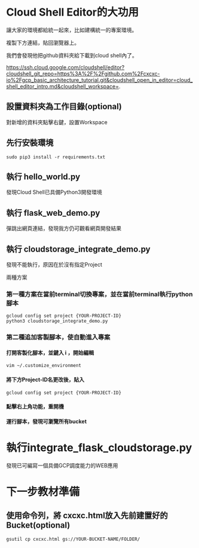 # Cloud Shell Editor的大功用

讓大家的環境都給統一起來，比如建構統一的專案環境。

複製下方連結，貼回瀏覽器上。

我們會發現他把github資料夾給下載到cloud shell內了。


https://ssh.cloud.google.com/cloudshell/editor?cloudshell_git_repo=https%3A%2F%2Fgithub.com%2Fcxcxc-io%2Fgcp_basic_architecture_tutorial.git&cloudshell_open_in_editor=cloud_shell_editor_intro.md&cloudshell_workspace=.

## 設置資料夾為工作目錄(optional)

對新增的資料夾點擊右鍵，設置Workspace

## 先行安裝環境
```
sudo pip3 install -r requirements.txt
```

## 執行 hello_world.py

發現Cloud Shell已具備Python3開發環境

## 執行 flask_web_demo.py

彈跳出網頁連結，發現我方仍可觀看網頁開發結果

## 執行 cloudstorage_integrate_demo.py

發現不能執行，原因在於沒有指定Project

兩種方案

### 第一種方案在當前terminal切換專案，並在當前terminal執行python腳本

```
gcloud config set project {YOUR-PROJECT-ID}
python3 cloudstorage_integrate_demo.py
```

### 第二種追加客製腳本，使自動進入專案

#### 打開客製化腳本，並鍵入 i ，開始編輯
```
vim ~/.customize_environment
```

#### 將下方Project-ID名更改後，貼入
```
gcloud config set project {YOUR-PROJECT-ID}
```

#### 點擊右上角功能，重開機


#### 運行腳本，發現可瀏覽所有bucket


# 執行integrate_flask_cloudstorage.py

發現已可編寫一個具備GCP調度能力的WEB應用

# 下一步教材準備

## 使用命令列，將 cxcxc.html放入先前建置好的Bucket(optional)

```
gsutil cp cxcxc.html gs://YOUR-BUCKET-NAME/FOLDER/
```





